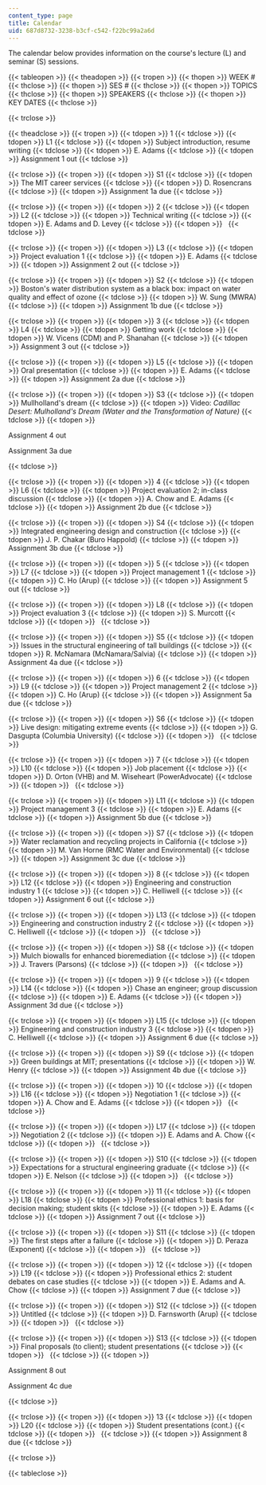 ```yaml
---
content_type: page
title: Calendar
uid: 687d8732-3238-b3cf-c542-f22bc99a2a6d
---
```


The calendar below provides information on the course's lecture (L) and seminar (S) sessions.

{{< tableopen >}}
{{< theadopen >}}
{{< tropen >}}
{{< thopen >}}
WEEK #
{{< thclose >}}
{{< thopen >}}
SES #
{{< thclose >}}
{{< thopen >}}
TOPICS
{{< thclose >}}
{{< thopen >}}
SPEAKERS
{{< thclose >}}
{{< thopen >}}
KEY DATES
{{< thclose >}}

{{< trclose >}}

{{< theadclose >}}
{{< tropen >}}
{{< tdopen >}}
1
{{< tdclose >}}
{{< tdopen >}}
L1
{{< tdclose >}}
{{< tdopen >}}
Subject introduction, resume writing
{{< tdclose >}}
{{< tdopen >}}
E. Adams
{{< tdclose >}}
{{< tdopen >}}
Assignment 1 out
{{< tdclose >}}

{{< trclose >}}
{{< tropen >}}
{{< tdopen >}}
S1
{{< tdclose >}}
{{< tdopen >}}
The MIT career services
{{< tdclose >}}
{{< tdopen >}}
D. Rosencrans
{{< tdclose >}}
{{< tdopen >}}
Assignment 1a due
{{< tdclose >}}

{{< trclose >}}
{{< tropen >}}
{{< tdopen >}}
2
{{< tdclose >}}
{{< tdopen >}}
L2
{{< tdclose >}}
{{< tdopen >}}
Technical writing
{{< tdclose >}}
{{< tdopen >}}
E. Adams and D. Levey
{{< tdclose >}}
{{< tdopen >}}
 
{{< tdclose >}}

{{< trclose >}}
{{< tropen >}}
{{< tdopen >}}
L3
{{< tdclose >}}
{{< tdopen >}}
Project evaluation 1
{{< tdclose >}}
{{< tdopen >}}
E. Adams
{{< tdclose >}}
{{< tdopen >}}
Assignment 2 out
{{< tdclose >}}

{{< trclose >}}
{{< tropen >}}
{{< tdopen >}}
S2
{{< tdclose >}}
{{< tdopen >}}
Boston's water distribution system as a black box: impact on water quality and effect of ozone
{{< tdclose >}}
{{< tdopen >}}
W. Sung (MWRA)
{{< tdclose >}}
{{< tdopen >}}
Assignment 1b due
{{< tdclose >}}

{{< trclose >}}
{{< tropen >}}
{{< tdopen >}}
3
{{< tdclose >}}
{{< tdopen >}}
L4
{{< tdclose >}}
{{< tdopen >}}
Getting work
{{< tdclose >}}
{{< tdopen >}}
W. Vicens (CDM) and P. Shanahan
{{< tdclose >}}
{{< tdopen >}}
Assignment 3 out
{{< tdclose >}}

{{< trclose >}}
{{< tropen >}}
{{< tdopen >}}
L5
{{< tdclose >}}
{{< tdopen >}}
Oral presentation
{{< tdclose >}}
{{< tdopen >}}
E. Adams
{{< tdclose >}}
{{< tdopen >}}
Assignment 2a due
{{< tdclose >}}

{{< trclose >}}
{{< tropen >}}
{{< tdopen >}}
S3
{{< tdclose >}}
{{< tdopen >}}
Mullholland's dream
{{< tdclose >}}
{{< tdopen >}}
Video: _Cadillac Desert: Mulholland's Dream (Water and the Transformation of Nature)_
{{< tdclose >}}
{{< tdopen >}}


Assignment 4 out

Assignment 3a due


{{< tdclose >}}

{{< trclose >}}
{{< tropen >}}
{{< tdopen >}}
4
{{< tdclose >}}
{{< tdopen >}}
L6
{{< tdclose >}}
{{< tdopen >}}
Project evaluation 2; in-class discussion
{{< tdclose >}}
{{< tdopen >}}
A. Chow and E. Adams
{{< tdclose >}}
{{< tdopen >}}
Assignment 2b due
{{< tdclose >}}

{{< trclose >}}
{{< tropen >}}
{{< tdopen >}}
S4
{{< tdclose >}}
{{< tdopen >}}
Integrated engineering design and construction
{{< tdclose >}}
{{< tdopen >}}
J. P. Chakar (Buro Happold)
{{< tdclose >}}
{{< tdopen >}}
Assignment 3b due
{{< tdclose >}}

{{< trclose >}}
{{< tropen >}}
{{< tdopen >}}
5
{{< tdclose >}}
{{< tdopen >}}
L7
{{< tdclose >}}
{{< tdopen >}}
Project management 1
{{< tdclose >}}
{{< tdopen >}}
C. Ho (Arup)
{{< tdclose >}}
{{< tdopen >}}
Assignment 5 out
{{< tdclose >}}

{{< trclose >}}
{{< tropen >}}
{{< tdopen >}}
L8
{{< tdclose >}}
{{< tdopen >}}
Project evaluation 3
{{< tdclose >}}
{{< tdopen >}}
S. Murcott
{{< tdclose >}}
{{< tdopen >}}
 
{{< tdclose >}}

{{< trclose >}}
{{< tropen >}}
{{< tdopen >}}
S5
{{< tdclose >}}
{{< tdopen >}}
Issues in the structural engineering of tall buildings
{{< tdclose >}}
{{< tdopen >}}
R. McNamara (McNamara/Salvia)
{{< tdclose >}}
{{< tdopen >}}
Assignment 4a due
{{< tdclose >}}

{{< trclose >}}
{{< tropen >}}
{{< tdopen >}}
6
{{< tdclose >}}
{{< tdopen >}}
L9
{{< tdclose >}}
{{< tdopen >}}
Project management 2
{{< tdclose >}}
{{< tdopen >}}
C. Ho (Arup)
{{< tdclose >}}
{{< tdopen >}}
Assignment 5a due
{{< tdclose >}}

{{< trclose >}}
{{< tropen >}}
{{< tdopen >}}
S6
{{< tdclose >}}
{{< tdopen >}}
Live design: mitigating extreme events
{{< tdclose >}}
{{< tdopen >}}
G. Dasgupta (Columbia University)
{{< tdclose >}}
{{< tdopen >}}
 
{{< tdclose >}}

{{< trclose >}}
{{< tropen >}}
{{< tdopen >}}
7
{{< tdclose >}}
{{< tdopen >}}
L10
{{< tdclose >}}
{{< tdopen >}}
Job placement
{{< tdclose >}}
{{< tdopen >}}
D. Orton (VHB) and M. Wiseheart (PowerAdvocate)
{{< tdclose >}}
{{< tdopen >}}
 
{{< tdclose >}}

{{< trclose >}}
{{< tropen >}}
{{< tdopen >}}
L11
{{< tdclose >}}
{{< tdopen >}}
Project management 3
{{< tdclose >}}
{{< tdopen >}}
E. Adams
{{< tdclose >}}
{{< tdopen >}}
Assignment 5b due
{{< tdclose >}}

{{< trclose >}}
{{< tropen >}}
{{< tdopen >}}
S7
{{< tdclose >}}
{{< tdopen >}}
Water reclamation and recycling projects in California
{{< tdclose >}}
{{< tdopen >}}
M. Van Horne (RMC Water and Environmental)
{{< tdclose >}}
{{< tdopen >}}
Assignment 3c due
{{< tdclose >}}

{{< trclose >}}
{{< tropen >}}
{{< tdopen >}}
8
{{< tdclose >}}
{{< tdopen >}}
L12
{{< tdclose >}}
{{< tdopen >}}
Engineering and construction industry 1
{{< tdclose >}}
{{< tdopen >}}
C. Helliwell
{{< tdclose >}}
{{< tdopen >}}
Assignment 6 out
{{< tdclose >}}

{{< trclose >}}
{{< tropen >}}
{{< tdopen >}}
L13
{{< tdclose >}}
{{< tdopen >}}
Engineering and construction industry 2
{{< tdclose >}}
{{< tdopen >}}
C. Helliwell
{{< tdclose >}}
{{< tdopen >}}
 
{{< tdclose >}}

{{< trclose >}}
{{< tropen >}}
{{< tdopen >}}
S8
{{< tdclose >}}
{{< tdopen >}}
Mulch biowalls for enhanced bioremediation
{{< tdclose >}}
{{< tdopen >}}
J. Travers (Parsons)
{{< tdclose >}}
{{< tdopen >}}
 
{{< tdclose >}}

{{< trclose >}}
{{< tropen >}}
{{< tdopen >}}
9
{{< tdclose >}}
{{< tdopen >}}
L14
{{< tdclose >}}
{{< tdopen >}}
Chase an engineer; group discussion
{{< tdclose >}}
{{< tdopen >}}
E. Adams
{{< tdclose >}}
{{< tdopen >}}
Assignment 3d due
{{< tdclose >}}

{{< trclose >}}
{{< tropen >}}
{{< tdopen >}}
L15
{{< tdclose >}}
{{< tdopen >}}
Engineering and construction industry 3
{{< tdclose >}}
{{< tdopen >}}
C. Helliwell
{{< tdclose >}}
{{< tdopen >}}
Assignment 6 due
{{< tdclose >}}

{{< trclose >}}
{{< tropen >}}
{{< tdopen >}}
S9
{{< tdclose >}}
{{< tdopen >}}
Green buildings at MIT; presentations
{{< tdclose >}}
{{< tdopen >}}
W. Henry
{{< tdclose >}}
{{< tdopen >}}
Assignment 4b due
{{< tdclose >}}

{{< trclose >}}
{{< tropen >}}
{{< tdopen >}}
10
{{< tdclose >}}
{{< tdopen >}}
L16
{{< tdclose >}}
{{< tdopen >}}
Negotiation 1
{{< tdclose >}}
{{< tdopen >}}
A. Chow and E. Adams
{{< tdclose >}}
{{< tdopen >}}
 
{{< tdclose >}}

{{< trclose >}}
{{< tropen >}}
{{< tdopen >}}
L17
{{< tdclose >}}
{{< tdopen >}}
Negotiation 2
{{< tdclose >}}
{{< tdopen >}}
E. Adams and A. Chow
{{< tdclose >}}
{{< tdopen >}}
 
{{< tdclose >}}

{{< trclose >}}
{{< tropen >}}
{{< tdopen >}}
S10
{{< tdclose >}}
{{< tdopen >}}
Expectations for a structural engineering graduate
{{< tdclose >}}
{{< tdopen >}}
E. Nelson
{{< tdclose >}}
{{< tdopen >}}
 
{{< tdclose >}}

{{< trclose >}}
{{< tropen >}}
{{< tdopen >}}
11
{{< tdclose >}}
{{< tdopen >}}
L18
{{< tdclose >}}
{{< tdopen >}}
Professional ethics 1: basis for decision making; student skits
{{< tdclose >}}
{{< tdopen >}}
E. Adams
{{< tdclose >}}
{{< tdopen >}}
Assignment 7 out
{{< tdclose >}}

{{< trclose >}}
{{< tropen >}}
{{< tdopen >}}
S11
{{< tdclose >}}
{{< tdopen >}}
The first steps after a failure
{{< tdclose >}}
{{< tdopen >}}
D. Peraza (Exponent)
{{< tdclose >}}
{{< tdopen >}}
 
{{< tdclose >}}

{{< trclose >}}
{{< tropen >}}
{{< tdopen >}}
12
{{< tdclose >}}
{{< tdopen >}}
L19
{{< tdclose >}}
{{< tdopen >}}
Professional ethics 2: student debates on case studies
{{< tdclose >}}
{{< tdopen >}}
E. Adams and A. Chow
{{< tdclose >}}
{{< tdopen >}}
Assignment 7 due
{{< tdclose >}}

{{< trclose >}}
{{< tropen >}}
{{< tdopen >}}
S12
{{< tdclose >}}
{{< tdopen >}}
Untitled
{{< tdclose >}}
{{< tdopen >}}
D. Farnsworth (Arup)
{{< tdclose >}}
{{< tdopen >}}
 
{{< tdclose >}}

{{< trclose >}}
{{< tropen >}}
{{< tdopen >}}
S13
{{< tdclose >}}
{{< tdopen >}}
Final proposals (to client); student presentations
{{< tdclose >}}
{{< tdopen >}}
 
{{< tdclose >}}
{{< tdopen >}}


Assignment 8 out

Assignment 4c due


{{< tdclose >}}

{{< trclose >}}
{{< tropen >}}
{{< tdopen >}}
13
{{< tdclose >}}
{{< tdopen >}}
L20
{{< tdclose >}}
{{< tdopen >}}
Student presentations (cont.)
{{< tdclose >}}
{{< tdopen >}}
 
{{< tdclose >}}
{{< tdopen >}}
Assignment 8 due
{{< tdclose >}}

{{< trclose >}}

{{< tableclose >}}